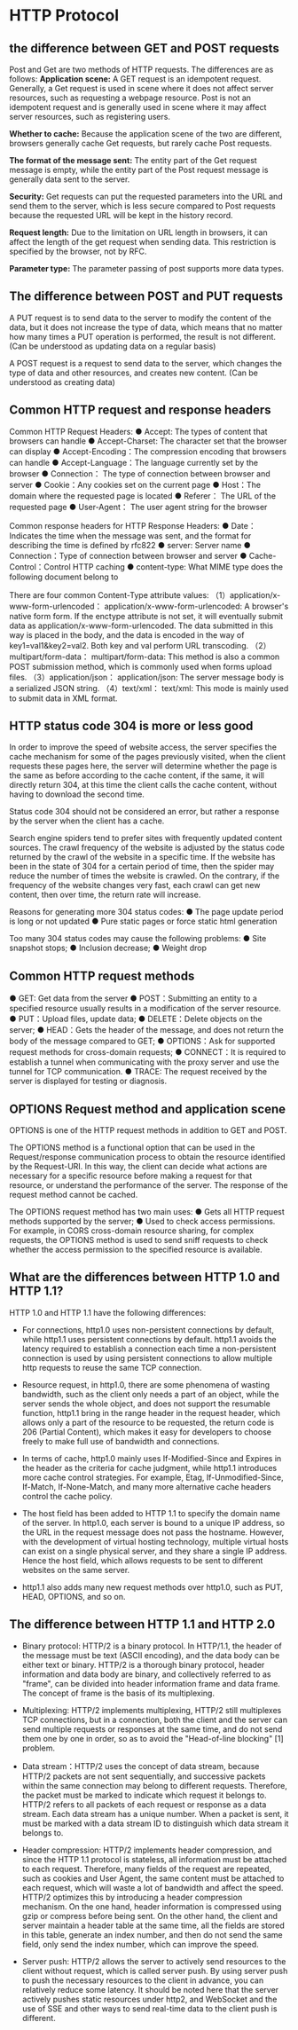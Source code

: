 # HTTP Protocol

## the difference between GET and POST requests

Post and Get are two methods of HTTP requests. The differences are as follows:
**Application scene:** A GET request is an idempotent request. Generally, a Get request is used in scene where it does not affect server resources, such as requesting a webpage resource. Post is not an idempotent request and is generally used in scene where it may affect server resources, such as registering users.

**Whether to cache:** Because the application scene of the two are different, browsers generally cache Get requests, but rarely cache Post requests.

**The format of the message sent:** The entity part of the Get request message is empty, while the entity part of the Post request message is generally data sent to the server.

**Security:** Get requests can put the requested parameters into the URL and send them to the server, which is less secure compared to Post requests because the requested URL will be kept in the history record.

**Request length:** Due to the limitation on URL length in browsers, it can affect the length of the get request when sending data. This restriction is specified by the browser, not by RFC.

**Parameter type:** The parameter passing of post supports more data types.

## The difference between POST and PUT requests

A PUT request is to send data to the server to modify the content of the data, but it does not increase the type of data, which means that no matter how many times a PUT operation is performed, the result is not different. (Can be understood as updating data on a regular basis)

A POST request is a request to send data to the server, which changes the type of data and other resources, and creates new content. (Can be understood as creating data)

## Common HTTP request and response headers

Common HTTP Request Headers:
● Accept: The types of content that browsers can handle
● Accept-Charset: The character set that the browser can display
● Accept-Encoding：The compression encoding that browsers can handle
● Accept-Language：The language currently set by the browser
● Connection： The type of connection between browser and server
● Cookie：Any cookies set on the current page
● Host：The domain where the requested page is located
● Referer： The URL of the requested page
● User-Agent： The user agent string for the browser

Common response headers for HTTP Response Headers:
● Date：Indicates the time when the message was sent, and the format for describing the time is defined by rfc822
● server: Server name
● Connection：Type of connection between browser and server
● Cache-Control：Control HTTP caching
● content-type: What MIME type does the following document belong to

There are four common Content-Type attribute values:
（1）application/x-www-form-urlencoded：
application/x-www-form-urlencoded: A browser's native form form. If the enctype attribute is not set, it will eventually submit data as application/x-www-form-urlencoded. The data submitted in this way is placed in the body, and the data is encoded in the way of key1=val1&key2=val2. Both key and val perform URL transcoding.
（2）multipart/form-data：
multipart/form-data: This method is also a common POST submission method, which is commonly used when forms upload files.
（3）application/json：
application/json: The server message body is a serialized JSON string.
（4）text/xml：
text/xml: This mode is mainly used to submit data in XML format.

## HTTP status code 304 is more or less good

In order to improve the speed of website access, the server specifies the cache mechanism for some of the pages previously visited, when the client requests these pages here, the server will determine whether the page is the same as before according to the cache content, if the same, it will directly return 304, at this time the client calls the cache content, without having to download the second time.

Status code 304 should not be considered an error, but rather a response by the server when the client has a cache.

Search engine spiders tend to prefer sites with frequently updated content sources. The crawl frequency of the website is adjusted by the status code returned by the crawl of the website in a specific time. If the website has been in the state of 304 for a certain period of time, then the spider may reduce the number of times the website is crawled. On the contrary, if the frequency of the website changes very fast, each crawl can get new content, then over time, the return rate will increase.

Reasons for generating more 304 status codes:
● The page update period is long or not updated
● Pure static pages or force static html generation

Too many 304 status codes may cause the following problems:
● Site snapshot stops;
● Inclusion decrease;
● Weight drop

## Common HTTP request methods

● GET: Get data from the server
● POST：Submitting an entity to a specified resource usually results in a modification of the server resource.
● PUT：Upload files, update data;
● DELETE：Delete objects on the server;
● HEAD：Gets the header of the message, and does not return the body of the message compared to GET;
● OPTIONS：Ask for supported request methods for cross-domain requests;
● CONNECT：It is required to establish a tunnel when communicating with the proxy server and use the tunnel for TCP communication.
● TRACE: The request received by the server is displayed for testing or diagnosis.

## OPTIONS Request method and application scene

OPTIONS is one of the HTTP request methods in addition to GET and POST.

The OPTIONS method is a functional option that can be used in the Request/response communication process to obtain the resource identified by the Request-URI. In this way, the client can decide what actions are necessary for a specific resource before making a request for that resource, or understand the performance of the server. The response of the request method cannot be cached.

The OPTIONS request method has two main uses:
● Gets all HTTP request methods supported by the server;
● Used to check access permissions. For example, in CORS cross-domain resource sharing, for complex requests, the OPTIONS method is used to send sniff requests to check whether the access permission to the specified resource is available.

## What are the differences between HTTP 1.0 and HTTP 1.1?

HTTP 1.0 and HTTP 1.1 have the following differences:

- For connections, http1.0 uses non-persistent connections by default, while http1.1 uses persistent connections by default. http1.1 avoids the latency required to establish a connection each time a non-persistent connection is used by using persistent connections to allow multiple http requests to reuse the same TCP connection.

- Resource request, in http1.0, there are some phenomena of wasting bandwidth, such as the client only needs a part of an object, while the server sends the whole object, and does not support the resumable function, http1.1 bring in the range header in the request header, which allows only a part of the resource to be requested, the return code is 206 (Partial Content), which makes it easy for developers to choose freely to make full use of bandwidth and connections.

- In terms of cache, http1.0 mainly uses If-Modified-Since and Expires in the header as the criteria for cache judgment, while http1.1 introduces more cache control strategies. For example, Etag, If-Unmodified-Since, If-Match, If-None-Match, and many more alternative cache headers control the cache policy.

- The host field has been added to HTTP 1.1 to specify the domain name of the server. In http1.0, each server is bound to a unique IP address, so the URL in the request message does not pass the hostname. However, with the development of virtual hosting technology, multiple virtual hosts can exist on a single physical server, and they share a single IP address. Hence the host field, which allows requests to be sent to different websites on the same server.

- http1.1 also adds many new request methods over http1.0, such as PUT, HEAD, OPTIONS, and so on.

## The difference between HTTP 1.1 and HTTP 2.0

- Binary protocol: HTTP/2 is a binary protocol. In HTTP/1.1, the header of the message must be text (ASCII encoding), and the data body can be either text or binary. HTTP/2 is a thorough binary protocol, header information and data body are binary, and collectively referred to as "frame", can be divided into header information frame and data frame. The concept of frame is the basis of its multiplexing.
- Multiplexing: HTTP/2 implements multiplexing, HTTP/2 still multiplexes TCP connections, but in a connection, both the client and the server can send multiple requests or responses at the same time, and do not send them one by one in order, so as to avoid the "Head-of-line blocking" [1] problem.

- Data stream：HTTP/2 uses the concept of data stream, because HTTP/2 packets are not sent sequentially, and successive packets within the same connection may belong to different requests. Therefore, the packet must be marked to indicate which request it belongs to. HTTP/2 refers to all packets of each request or response as a data stream. Each data stream has a unique number. When a packet is sent, it must be marked with a data stream ID to distinguish which data stream it belongs to.

- Header compression: HTTP/2 implements header compression, and since the HTTP 1.1 protocol is stateless, all information must be attached to each request. Therefore, many fields of the request are repeated, such as cookies and User Agent, the same content must be attached to each request, which will waste a lot of bandwidth and affect the speed. HTTP/2 optimizes this by introducing a header compression mechanism. On the one hand, header information is compressed using gzip or compress before being sent. On the other hand, the client and server maintain a header table at the same time, all the fields are stored in this table, generate an index number, and then do not send the same field, only send the index number, which can improve the speed.

- Server push: HTTP/2 allows the server to actively send resources to the client without request, which is called server push. By using server push to push the necessary resources to the client in advance, you can relatively reduce some latency. It should be noted here that the server actively pushes static resources under http2, and WebSocket and the use of SSE and other ways to send real-time data to the client push is different.

